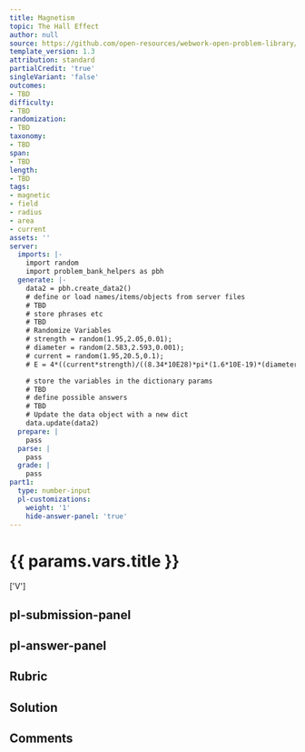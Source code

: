```yaml
---
title: Magnetism
topic: The Hall Effect
author: null
source: https://github.com/open-resources/webwork-open-problem-library/tree/master/Contrib/BrockPhysics/College_Physics_Urone/22.Magnetism/22-06.The_Hall_Effect/NU_U17_22_06_007.pg
template_version: 1.3
attribution: standard
partialCredit: 'true'
singleVariant: 'false'
outcomes:
- TBD
difficulty:
- TBD
randomization:
- TBD
taxonomy:
- TBD
span:
- TBD
length:
- TBD
tags:
- magnetic
- field
- radius
- area
- current
assets: ''
server:
  imports: |-
    import random
    import problem_bank_helpers as pbh
  generate: |-
    data2 = pbh.create_data2()
    # define or load names/items/objects from server files
    # TBD
    # store phrases etc
    # TBD
    # Randomize Variables
    # strength = random(1.95,2.05,0.01);
    # diameter = random(2.583,2.593,0.001);
    # current = random(1.95,20.5,0.1);
    # E = 4*((current*strength)/((8.34*10E28)*pi*(1.6*10E-19)*(diameter*10E-3)))*10E6;

    # store the variables in the dictionary params
    # TBD
    # define possible answers
    # TBD
    # Update the data object with a new dict
    data.update(data2)
  prepare: |
    pass
  parse: |
    pass
  grade: |
    pass
part1:
  type: number-input
  pl-customizations:
    weight: '1'
    hide-answer-panel: 'true'
---
```


# {{ params.vars.title }} 

['V']

## pl-submission-panel 


## pl-answer-panel 


## Rubric 


## Solution 


## Comments 


